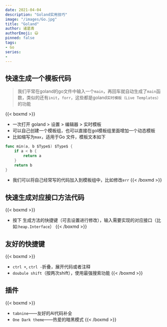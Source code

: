 ```yaml
---
date: 2021-04-04
description: "Goland实用技巧"
image: "/images/Go.jpg"
title: "Goland"
author: 诸葛青
authorEmoji: 😃
pinned: false
tags:
- Go
series:
- 
---
```


## 快速生成一个模板代码
> 我们平常在goland的go文件中输入一个`main`，再回车就自动生成了`main`函数，类似的还有`init`，`forr`，这些都是goland`实时模板（Live Templates）`的功能

{{< boxmd >}}
* 一次打开 goland > 设置 > 编辑器 > 实时模板
* 可以自己创建一个模板组，也可以直接在gol模板组里面增加一个动态模板
* 比如缩写为`max`，适用于Go 文件，模板文本如下
```Go
func min(a, b $Type$) $Type$ {
    if a < b {
        return a
    }
    return b
}
```
* 我们可以将自己经常写的代码加入到模板组中，比如修改`err`
{{< /boxmd >}}

## 快速生成对应接口方法代码
{{< boxmd >}}
* 按下 生成方法的快捷键（可去设置进行修改），输入需要实现的对应接口（比如:`heap.Interface`）
{{< /boxmd >}}



## 友好的快捷键
{{< boxmd >}}
* `ctrl +`, `ctrl -`折叠，展开代码或者注释
* `doubule shift`（按两次shift），使用最强搜索功能
{{< /boxmd >}}

## 插件
{{< boxmd >}}
* `tabnine`——友好的AI代码补全
* `One Dark theme`——热爱的暗黑模式
{{< /boxmd >}}
